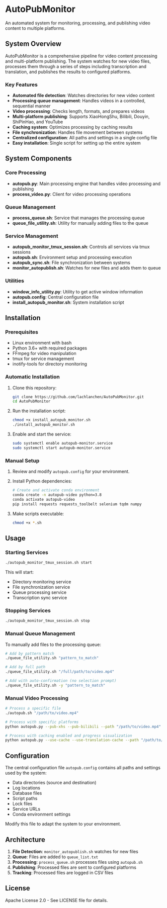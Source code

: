 # AutoPubMonitor

An automated system for monitoring, processing, and publishing video content to multiple platforms.

## System Overview

AutoPubMonitor is a comprehensive pipeline for video content processing and multi-platform publishing. The system watches for new video files, processes them through a series of steps including transcription and translation, and publishes the results to configured platforms.

### Key Features

- **Automated file detection**: Watches directories for new video content
- **Processing queue management**: Handles videos in a controlled, sequential manner
- **Video processing**: Checks length, formats, and prepares videos
- **Multi-platform publishing**: Supports XiaoHongShu, Bilibili, Douyin, ShiPinHao, and YouTube
- **Caching system**: Optimizes processing by caching results
- **File synchronization**: Handles file movement between systems
- **Centralized configuration**: All paths and settings in a single config file
- **Easy installation**: Single script for setting up the entire system

## System Components

### Core Processing
- **autopub.py**: Main processing engine that handles video processing and publishing
- **process_video.py**: Client for video processing operations

### Queue Management
- **process_queue.sh**: Service that manages the processing queue
- **queue_file_utility.sh**: Utility for manually adding files to the queue

### Service Management
- **autopub_monitor_tmux_session.sh**: Controls all services via tmux sessions
- **autopub.sh**: Environment setup and processing execution
- **autopub_sync.sh**: File synchronization between systems
- **monitor_autopublish.sh**: Watches for new files and adds them to queue

### Utilities
- **window_info_utility.py**: Utility to get active window information
- **autopub.config**: Central configuration file
- **install_autopub_monitor.sh**: System installation script

## Installation

### Prerequisites

- Linux environment with bash
- Python 3.6+ with required packages
- FFmpeg for video manipulation
- tmux for service management
- inotify-tools for directory monitoring

### Automatic Installation

1. Clone this repository:
   ```bash
   git clone https://github.com/lachlanchen/AutoPubMonitor.git
   cd AutoPubMonitor
   ```

2. Run the installation script:
   ```bash
   chmod +x install_autopub_monitor.sh
   ./install_autopub_monitor.sh
   ```

3. Enable and start the service:
   ```bash
   sudo systemctl enable autopub-monitor.service
   sudo systemctl start autopub-monitor.service
   ```

### Manual Setup

1. Review and modify `autopub.config` for your environment.

2. Install Python dependencies:
   ```bash
   # Create and activate conda environment
   conda create -n autopub-video python=3.8
   conda activate autopub-video
   pip install requests requests_toolbelt selenium tqdm numpy
   ```

3. Make scripts executable:
   ```bash
   chmod +x *.sh
   ```

## Usage

### Starting Services

```bash
./autopub_monitor_tmux_session.sh start
```

This will start:
- Directory monitoring service
- File synchronization service
- Queue processing service
- Transcription sync service

### Stopping Services

```bash
./autopub_monitor_tmux_session.sh stop
```

### Manual Queue Management

To manually add files to the processing queue:

```bash
# Add by pattern match
./queue_file_utility.sh "pattern_to_match"

# Add by full path
./queue_file_utility.sh "/full/path/to/video.mp4"

# Add with auto-confirmation (no selection prompt)
./queue_file_utility.sh -y "pattern_to_match"
```

### Manual Video Processing

```bash
# Process a specific file
./autopub.sh "/path/to/video.mp4"

# Process with specific platforms
python autopub.py --pub-xhs --pub-bilibili --path "/path/to/video.mp4"

# Process with caching enabled and progress visualization
python autopub.py --use-cache --use-translation-cache --path "/path/to/video.mp4" -v
```

## Configuration

The central configuration file `autopub.config` contains all paths and settings used by the system:

- Data directories (source and destination)
- Log locations
- Database files
- Script paths
- Lock files
- Service URLs
- Conda environment settings

Modify this file to adapt the system to your environment.

## Architecture

1. **File Detection**: `monitor_autopublish.sh` watches for new files
2. **Queue**: Files are added to `queue_list.txt`
3. **Processing**: `process_queue.sh` processes files using `autopub.sh`
4. **Publishing**: Processed files are sent to configured platforms
5. **Tracking**: Processed files are logged in CSV files

## License

Apache License 2.0 - See LICENSE file for details.